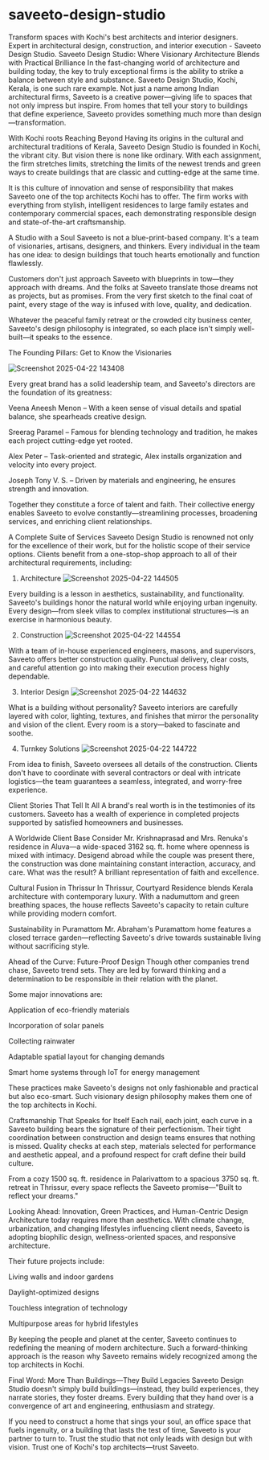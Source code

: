 # saveeto-design-studio
Transform spaces with Kochi's best architects and interior designers. Expert in architectural design, construction, and interior execution - Saveeto Design Studio.
  Saveeto Design Studio: Where Visionary Architecture Blends with Practical Brilliance
In the fast-changing world of architecture and building today, the key to truly exceptional firms is the ability to strike a balance between style and substance. Saveeto Design Studio, Kochi, Kerala, is one such rare example. Not just a name among Indian architectural firms, Saveeto is a creative power—giving life to spaces that not only impress but inspire. From homes that tell your story to buildings that define experience, Saveeto provides something much more than design—transformation.

With Kochi roots
Reaching Beyond
Having its origins in the cultural and architectural traditions of Kerala, Saveeto Design Studio is founded in Kochi, the vibrant city. But vision there is none like ordinary. With each assignment, the firm stretches limits, stretching the limits of the newest trends and green ways to create buildings that are classic and cutting-edge at the same time.

It is this culture of innovation and sense of responsibility that makes Saveeto one of the top architects Kochi has to offer. The firm works with everything from stylish, intelligent residences to large family estates and contemporary commercial spaces, each demonstrating responsible design and state-of-the-art craftsmanship.

A Studio with a Soul
Saveeto is not a blue-print-based company. It's a team of visionaries, artisans, designers, and thinkers. Every individual in the team has one idea: to design buildings that touch hearts emotionally and function flawlessly.

Customers don't just approach Saveeto with blueprints in tow—they approach with dreams. And the folks at Saveeto translate those dreams not as projects, but as promises. From the very first sketch to the final coat of paint, every stage of the way is infused with love, quality, and dedication.

Whatever the peaceful family retreat or the crowded city business center, Saveeto's design philosophy is integrated, so each place isn't simply well-built—it speaks to the essence.

The Founding Pillars: Get to Know the Visionaries

![Screenshot 2025-04-22 143408](https://github.com/user-attachments/assets/6d44e801-f58b-4ac8-9307-ae2a716ed602)

Every great brand has a solid leadership team, and Saveeto's directors are the foundation of its greatness:

Veena Aneesh Menon – With a keen sense of visual details and spatial balance, she spearheads creative design.

Sreerag Paramel – Famous for blending technology and tradition, he makes each project cutting-edge yet rooted.

Alex Peter – Task-oriented and strategic, Alex installs organization and velocity into every project.

Joseph Tony V. S. – Driven by materials and engineering, he ensures strength and innovation.

Together they constitute a force of talent and faith. Their collective energy enables Saveeto to evolve constantly—streamlining processes, broadening services, and enriching client relationships.

A Complete Suite of Services
Saveeto Design Studio is renowned not only for the excellence of their work, but for the holistic scope of their service options. Clients benefit from a one-stop-shop approach to all of their architectural requirements, including:

1. Architecture
![Screenshot 2025-04-22 144505](https://github.com/user-attachments/assets/decb46d2-486d-4571-b962-697c9c98a7ed)

Every building is a lesson in aesthetics, sustainability, and functionality. Saveeto's buildings honor the natural world while enjoying urban ingenuity. Every design—from sleek villas to complex institutional structures—is an exercise in harmonious beauty.

2. Construction
![Screenshot 2025-04-22 144554](https://github.com/user-attachments/assets/67f0dda4-1e7e-424a-901e-56441e1ae354)

With a team of in-house experienced engineers, masons, and supervisors, Saveeto offers better construction quality. Punctual delivery, clear costs, and careful attention go into making their execution process highly dependable.

3. Interior Design
![Screenshot 2025-04-22 144632](https://github.com/user-attachments/assets/0dcd3ffa-d2f8-41bc-b366-00c8337ceb0f)

What is a building without personality? Saveeto interiors are carefully layered with color, lighting, textures, and finishes that mirror the personality and vision of the client. Every room is a story—baked to fascinate and soothe.

4. Turnkey Solutions
![Screenshot 2025-04-22 144722](https://github.com/user-attachments/assets/5759ca68-5d9f-4db6-bd78-29894aefe6ec)

From idea to finish, Saveeto oversees all details of the construction. Clients don't have to coordinate with several contractors or deal with intricate logistics—the team guarantees a seamless, integrated, and worry-free experience.

Client Stories That Tell It All
A brand's real worth is in the testimonies of its customers. Saveeto has a wealth of experience in completed projects supported by satisfied homeowners and businesses.

A Worldwide Client Base
Consider Mr. Krishnaprasad and Mrs. Renuka's residence in Aluva—a wide-spaced 3162 sq. ft. home where openness is mixed with intimacy. Desigend abroad while the couple was present there, the construction was done maintaining constant interaction, accuracy, and care. What was the result? A brilliant representation of faith and excellence. 

Cultural Fusion in Thrissur
In Thrissur, Courtyard Residence blends Kerala architecture with contemporary luxury. With a nadumuttom and green breathing spaces, the house reflects Saveeto's capacity to retain culture while providing modern comfort.

Sustainability in Puramattom
Mr. Abraham's Puramattom home features a closed terrace garden—reflecting Saveeto's drive towards sustainable living without sacrificing style.

Ahead of the Curve: Future-Proof Design
Though other companies trend chase, Saveeto trend sets. They are led by forward thinking and a determination to be responsible in their relation with the planet.

Some major innovations are:

Application of eco-friendly materials

Incorporation of solar panels

Collecting rainwater

Adaptable spatial layout for changing demands

Smart home systems through IoT for energy management

These practices make Saveeto's designs not only fashionable and practical but also eco-smart. Such visionary design philosophy makes them one of the top architects in Kochi.

Craftsmanship That Speaks for Itself
Each nail, each joint, each curve in a Saveeto building bears the signature of their perfectionism. Their tight coordination between construction and design teams ensures that nothing is missed. Quality checks at each step, materials selected for performance and aesthetic appeal, and a profound respect for craft define their build culture.

From a cozy 1500 sq. ft. residence in Palarivattom to a spacious 3750 sq. ft. retreat in Thrissur, every space reflects the Saveeto promise—"Built to reflect your dreams."

Looking Ahead: Innovation, Green Practices, and Human-Centric Design
Architecture today requires more than aesthetics. With climate change, urbanization, and changing lifestyles influencing client needs, Saveeto is adopting biophilic design, wellness-oriented spaces, and responsive architecture.

Their future projects include:

Living walls and indoor gardens

Daylight-optimized designs

Touchless integration of technology

Multipurpose areas for hybrid lifestyles

By keeping the people and planet at the center, Saveeto continues to redefining the meaning of modern architecture. Such a forward-thinking approach is the reason why Saveeto remains widely recognized among the top architects in Kochi.

Final Word: More Than Buildings—They Build Legacies
Saveeto Design Studio doesn't simply build buildings—instead, they build experiences, they narrate stories, they foster dreams. Every building that they hand over is a convergence of art and engineering, enthusiasm and strategy.

If you need to construct a home that sings your soul, an office space that fuels ingenuity, or a building that lasts the test of time, Saveeto is your partner to turn to. Trust the studio that not only leads with design but with vision. Trust one of Kochi's top architects—trust Saveeto.

